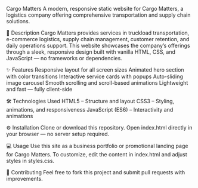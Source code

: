 Cargo Matters
A modern, responsive static website for Cargo Matters, a logistics company offering comprehensive transportation and supply chain solutions.

🚚 Description
Cargo Matters provides services in truckload transportation, e-commerce logistics, supply chain management, customer retention, and daily operations support.
This website showcases the company’s offerings through a sleek, responsive design built with vanilla HTML, CSS, and JavaScript — no frameworks or dependencies.

✨ Features
Responsive layout for all screen sizes
Animated hero section with color transitions
Interactive service cards with popups
Auto-sliding image carousel
Smooth scrolling and scroll-based animations
Lightweight and fast — fully client-side

🛠️ Technologies Used
HTML5 – Structure and layout
CSS3 – Styling, animations, and responsiveness
JavaScript (ES6) – Interactivity and animations

⚙️ Installation
Clone or download this repository.
Open index.html directly in your browser — no server setup required.

💻 Usage
Use this site as a business portfolio or promotional landing page for Cargo Matters.
To customize, edit the content in index.html and adjust styles in styles.css.

🤝 Contributing
Feel free to fork this project and submit pull requests with improvements.
